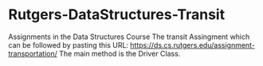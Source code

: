 # Rutgers-DataStructures-Transit
Assignments in the Data Structures Course 
The transit Assingment which can be followed by pasting this URL: https://ds.cs.rutgers.edu/assignment-transportation/
The main method is the Driver Class. 
